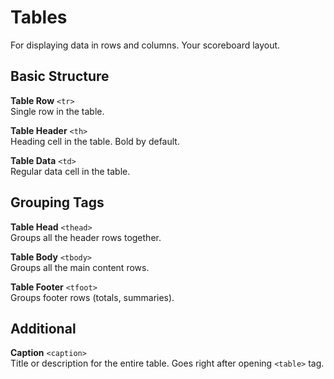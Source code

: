 # Tables

For displaying data in rows and columns. Your scoreboard layout.

## Basic Structure

**Table Row** `<tr>`  
Single row in the table.

**Table Header** `<th>`  
Heading cell in the table. Bold by default.

**Table Data** `<td>`  
Regular data cell in the table.

## Grouping Tags

**Table Head** `<thead>`  
Groups all the header rows together.

**Table Body** `<tbody>`  
Groups all the main content rows.

**Table Footer** `<tfoot>`  
Groups footer rows (totals, summaries).

## Additional

**Caption** `<caption>`  
Title or description for the entire table. Goes right after opening `<table>` tag.